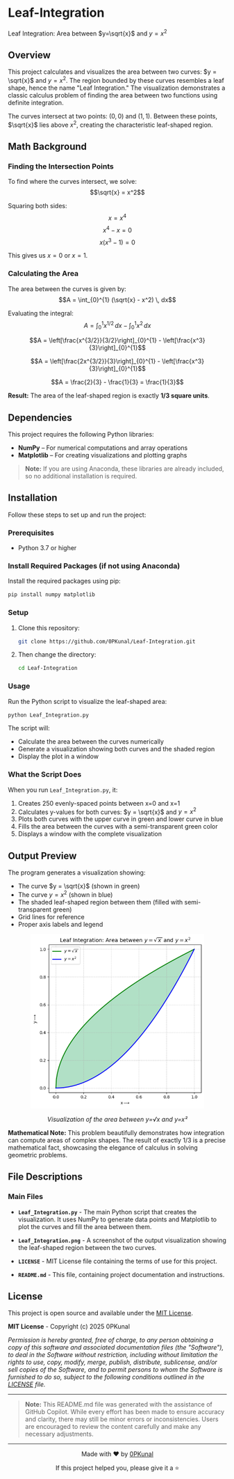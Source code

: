# Leaf-Integration

Leaf Integration: Area between $y=\sqrt{x}$ and $y=x^2$

## Overview

This project calculates and visualizes the area between two curves: $y = \sqrt{x}$ and $y = x^2$. The region bounded by these curves resembles a leaf shape, hence the name "Leaf Integration." The visualization demonstrates a classic calculus problem of finding the area between two functions using definite integration.

The curves intersect at two points: $(0, 0)$ and $(1, 1)$. Between these points, $\sqrt{x}$ lies above $x^2$, creating the characteristic leaf-shaped region.

## Math Background

### Finding the Intersection Points

To find where the curves intersect, we solve:
$$\sqrt{x} = x^2$$

Squaring both sides:
$$x = x^4$$
$$x^4 - x = 0$$
$$x(x^3 - 1) = 0$$

This gives us $x = 0$ or $x = 1$.

### Calculating the Area

The area between the curves is given by:
$$A = \int_{0}^{1} (\sqrt{x} - x^2) \, dx$$

Evaluating the integral:
$$A = \int_{0}^{1} x^{1/2} \, dx - \int_{0}^{1} x^2 \, dx$$

$$A = \left[\frac{x^{3/2}}{3/2}\right]_{0}^{1} - \left[\frac{x^3}{3}\right]_{0}^{1}$$

$$A = \left[\frac{2x^{3/2}}{3}\right]_{0}^{1} - \left[\frac{x^3}{3}\right]_{0}^{1}$$

$$A = \frac{2}{3} - \frac{1}{3} = \frac{1}{3}$$

**Result:** The area of the leaf-shaped region is exactly **1/3 square units**.

## Dependencies

This project requires the following Python libraries:

- **NumPy** – For numerical computations and array operations  
- **Matplotlib** – For creating visualizations and plotting graphs  

> **Note:** If you are using Anaconda, these libraries are already included, so no additional installation is required.


## Installation

Follow these steps to set up and run the project:

### Prerequisites
- Python 3.7 or higher

### Install Required Packages (if not using Anaconda)

Install the required packages using pip:
```bash
pip install numpy matplotlib
```

### Setup

1. Clone this repository:
   ```bash
   git clone https://github.com/0PKunal/Leaf-Integration.git
   ```

2. Then change the directory:
   ```bash
   cd Leaf-Integration
   ```

### Usage

Run the Python script to visualize the leaf-shaped area:

```bash
python Leaf_Integration.py
```

The script will:
- Calculate the area between the curves numerically
- Generate a visualization showing both curves and the shaded region
- Display the plot in a window

### What the Script Does

When you run `Leaf_Integration.py`, it:
1. Creates 250 evenly-spaced points between x=0 and x=1
2. Calculates y-values for both curves: $y = \sqrt{x}$ and $y = x^2$
3. Plots both curves with the upper curve in green and lower curve in blue
4. Fills the area between the curves with a semi-transparent green color
5. Displays a window with the complete visualization

## Output Preview

The program generates a visualization showing:
- The curve $y = \sqrt{x}$ (shown in green)
- The curve $y = x^2$ (shown in blue)
- The shaded leaf-shaped region between them (filled with semi-transparent green)
- Grid lines for reference
- Proper axis labels and legend

<p align="center">
  <img src="Leaf_Integration.png" alt="Leaf Integration" width="400">
</p>

<p align="center">
  <em>Visualization of the area between y=√x and y=x²</em>
</p>

**Mathematical Note:** This problem beautifully demonstrates how integration can compute areas of complex shapes. The result of exactly 1/3 is a precise mathematical fact, showcasing the elegance of calculus in solving geometric problems.

## File Descriptions

### Main Files

- **`Leaf_Integration.py`** - The main Python script that creates the visualization. It uses NumPy to generate data points and Matplotlib to plot the curves and fill the area between them.

- **`Leaf_Integration.png`** - A screenshot of the output visualization showing the leaf-shaped region between the two curves.

- **`LICENSE`** - MIT License file containing the terms of use for this project.

- **`README.md`** - This file, containing project documentation and instructions.

## License

This project is open source and available under the [MIT License](LICENSE).

**MIT License** - Copyright (c) 2025 0PKunal

*Permission is hereby granted, free of charge, to any person obtaining a copy of this software and associated documentation files (the "Software"), to deal in the Software without restriction, including without limitation the rights to use, copy, modify, merge, publish, distribute, sublicense, and/or sell copies of the Software, and to permit persons to whom the Software is furnished to do so, subject to the following conditions outlined in the [LICENSE](LICENSE) file.*

---
> **Note:** This README.md file was generated with the assistance of GitHub Copilot. While every effort has been made to ensure accuracy and clarity, there may still be minor errors or inconsistencies. Users are encouraged to review the content carefully and make any necessary adjustments.
---

<div align="center">
  <p>Made with ❤️ by <a href="https://github.com/0PKunal">0PKunal</a></p>
  <p>If this project helped you, please give it a ⭐️</p>
</div>
